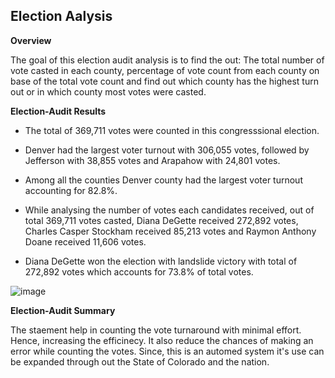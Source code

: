 ## Election Aalysis

**Overview**

The goal of this election audit analysis is to find the out: The total number of vote casted in each county, percentage of vote count from each county on base of the total vote count and find out which county has the highest turn out or in which county most votes were casted.

**Election-Audit Results**

* The total of 369,711 votes were counted in this congresssional election.

* Denver had the largest voter turnout with 306,055 votes, followed by Jefferson with 38,855 votes and Arapahow with 24,801 votes. 

* Among all the counties Denver county had the largest voter turnout accounting for 82.8%.

* While analysing the number of votes each candidates received, out of total 369,711 votes casted, Diana DeGette received 272,892 votes, Charles Casper Stockham received 85,213 votes and Raymon Anthony Doane received 11,606 votes.

* Diana DeGette won the election with landslide victory with total of 272,892 votes which accounts for 73.8% of total votes.

![image](https://user-images.githubusercontent.com/67131400/93729235-349cbd00-fb89-11ea-900a-dbb0f2cb11d3.png)

**Election-Audit Summary**

The staement help in counting the vote turnaround with minimal effort. Hence, increasing the efficinecy. It also reduce the chances of making an error while counting the votes. Since, this is an automed system it's use can be expanded through out the State of Colorado and the nation.


